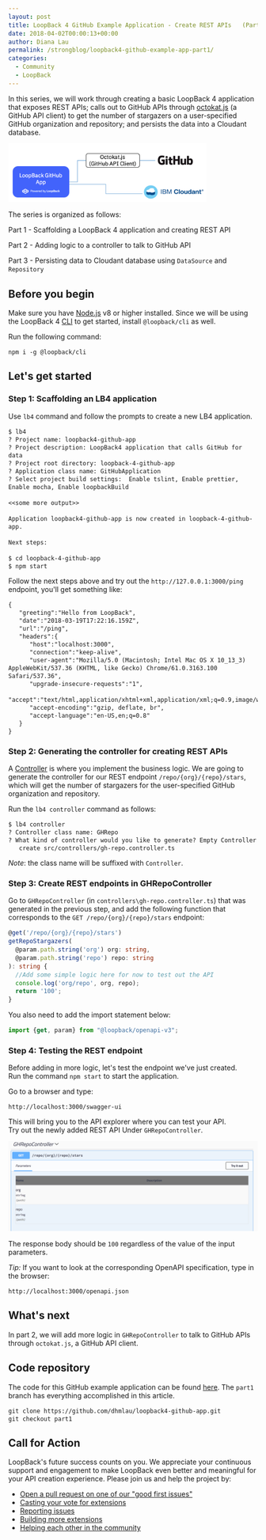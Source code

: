 ```yaml
---
layout: post
title: LoopBack 4 GitHub Example Application - Create REST APIs   (Part 1 of 3)
date: 2018-04-02T00:00:13+00:00
author: Diana Lau
permalink: /strongblog/loopback4-github-example-app-part1/
categories:
  - Community
  - LoopBack
---
```


In this series, we will work through creating a basic LoopBack 4 application
that exposes REST APIs; calls out to GitHub APIs through [octokat.js](https://github.com/philschatz/octokat.js) 
(a GitHub API client) to get the number of stargazers on a user-specified GitHub organization and repository; 
and persists the data into a Cloudant database.

<img src="../blog-assets/2018/04/github-app-overview.png" alt="Overview of the LoopBack GitHub app" style="width: 400px; margin:auto;"/>

<!-- more -->
The series is organized as follows:

Part 1 - Scaffolding a LoopBack 4 application and creating REST API

Part 2 - Adding logic to a controller to talk to GitHub API

Part 3 - Persisting data to Cloudant database using `DataSource` and `Repository`

## Before you begin
Make sure you have [Node.js](https://nodejs.org/en/download/) v8 or higher installed. Since we will be using the LoopBack 4 [CLI](http://loopback.io/doc/en/lb4/Command-line-interface.html) to get started, install `@loopback/cli` as well. 

Run the following command: 
```
npm i -g @loopback/cli
```

## Let's get started
### Step 1: Scaffolding an LB4 application
Use `lb4` command and follow the prompts to create a new LB4 application. 

```
$ lb4
? Project name: loopback4-github-app
? Project description: LoopBack4 application that calls GitHub for data
? Project root directory: loopback-4-github-app
? Application class name: GitHubApplication
? Select project build settings:  Enable tslint, Enable prettier, Enable mocha, Enable loopbackBuild

<<some more output>>
 
Application loopback4-github-app is now created in loopback-4-github-app.

Next steps:

$ cd loopback-4-github-app
$ npm start
```

Follow the next steps above and try out the `http://127.0.0.1:3000/ping` endpoint, you'll get something like:
```
{  
   "greeting":"Hello from LoopBack",
   "date":"2018-03-19T17:22:16.159Z",
   "url":"/ping",
   "headers":{  
      "host":"localhost:3000",
      "connection":"keep-alive",
      "user-agent":"Mozilla/5.0 (Macintosh; Intel Mac OS X 10_13_3) AppleWebKit/537.36 (KHTML, like Gecko) Chrome/61.0.3163.100 Safari/537.36",
      "upgrade-insecure-requests":"1",
      "accept":"text/html,application/xhtml+xml,application/xml;q=0.9,image/webp,image/apng,*/*;q=0.8",
      "accept-encoding":"gzip, deflate, br",
      "accept-language":"en-US,en;q=0.8"
   }
}
```

### Step 2: Generating the controller for creating REST APIs
A [Controller](http://loopback.io/doc/en/lb4/Controllers.html) is where you implement the business logic.  We are going to generate the controller for our REST endpoint `/repo/{org}/{repo}/stars`, which will get the number of stargazers for the user-specified GitHub organization and repository.  

Run the `lb4 controller` command as follows: 
```
$ lb4 controller
? Controller class name: GHRepo
? What kind of controller would you like to generate? Empty Controller
   create src/controllers/gh-repo.controller.ts
```
_Note_: the class name will be suffixed with `Controller`.

### Step 3: Create REST endpoints in GHRepoController
Go to `GHRepoController` (in `controllers\gh-repo.controller.ts`) that was generated 
in the previous step, and add the following function that corresponds to the 
`GET /repo/{org}/{repo}/stars` endpoint:

```ts
@get('/repo/{org}/{repo}/stars') 
getRepoStargazers(
  @param.path.string('org') org: string,
  @param.path.string('repo') repo: string
): string {
  //Add some simple logic here for now to test out the API
  console.log('org/repo', org, repo);
  return '100';
}
```

You also need to add the import statement below:
```ts
import {get, param} from "@loopback/openapi-v3";
```
### Step 4: Testing the REST endpoint
Before adding in more logic, let's test the endpoint we've just created.  
Run the command `npm start` to start the application.  

Go to a browser and type:
```
http://localhost:3000/swagger-ui
```
This will bring you to the API explorer where you can test your API.  
Try out the newly added REST API Under `GHRepoController`.

![Screen shot](../blog-assets/2018/04/screenshot-ghRepoController-apiExplorer.png)

The response body should be `100` regardless of the value of the input parameters.

_Tip:_ If you want to look at the corresponding OpenAPI specification, type in the browser:
```
http://localhost:3000/openapi.json
```

## What's next
In part 2, we will add more logic in `GHRepoController` to talk to GitHub APIs through `octokat.js`, a GitHub API client.

## Code repository

The code for this GitHub example application can be found [here](https://github.com/dhmlau/loopback4-github-app).
The `part1` branch has everything accomplished in this article.
```
git clone https://github.com/dhmlau/loopback4-github-app.git
git checkout part1
```

## Call for Action

LoopBack's future success counts on you. We appreciate your continuous support and engagement to make LoopBack even better and meaningful for your API creation experience. Please join us and help the project by:

* [Open a pull request on one of our "good first issues"](https://github.com/strongloop/loopback-next/labels/good%20first%20issue)
* [Casting your vote for extensions](https://github.com/strongloop/loopback-next/issues/512)
* [Reporting issues](https://github.com/strongloop/loopback-next/issues)
* [Building more extensions](https://github.com/strongloop/loopback-next/issues/647)
* [Helping each other in the community](https://groups.google.com/forum/#!forum/loopbackjs)
